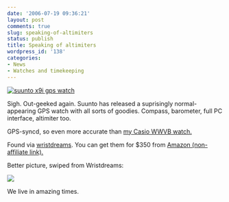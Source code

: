 ```yaml
---
date: '2006-07-19 09:36:21'
layout: post
comments: true
slug: speaking-of-altimiters
status: publish
title: Speaking of altimiters
wordpress_id: '138'
categories:
- News
- Watches and timekeeping
---
```



[
![suunto x9i gps watch](http://www.suunto.com/media/suunto/images/products/wristop/x9i_medium_1f6bf.jpg)
](http://www.suunto.com/suunto/main/product_short.jsp?CONTENT%3C%3Ecnt_id=10134198673958098&FOLDER%3C%3Efolder_id=9852723697223384)

Sigh. Out-geeked again. Suunto has released a suprisingly normal-appearing GPS watch with all sorts of goodies. Compass, barometer, full PC interface, altimiter too.

GPS-syncd, so even more accurate than [my Casio WWVB watch.](http://www.watchreport.com/2005/05/mini_review_of_.html) 

Found via [wristdreams](http://www.wristdreams.com/archives/000768.html). You can get them for $350 from [Amazon (non-affiliate link).](http://www.amazon.com/s/ref=br_ss_hs/103-6192819-8999005?platform=gurupa&url=index%3Dblended&keywords=x9i&Go.x=0&Go.y=0&Go=Go)

Better picture, swiped from Wristdreams:

![](http://www.wristdreams.com/images/smallest-gps-sports-wrist-watch-clock.jpg)


We live in amazing times.
